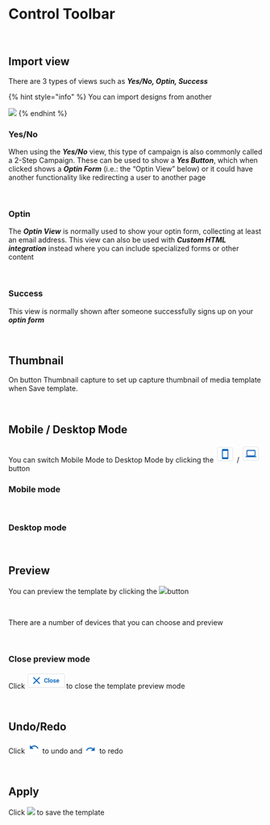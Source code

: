 # Control Toolbar

<figure><img src="https://lh7-rt.googleusercontent.com/docsz/AD_4nXfXk7ML_7NFBmnIB_u64fPBQ2Qd_6PoWLIhsdpGUNGO5sYSzi7wL5fzjisvNm6_dK7r0JYr_sCE0zSueZNG6jBCCDH55y2BjwTAsk6imVcqiUl8luPSwUUUmpOp8ITdAMcJB38ncKp9PmuBLGoSgt3hsB48?key=McWN_Lv9ZK-QuQzVrY3nVw" alt=""><figcaption></figcaption></figure>

## Import view

&#x20;There are 3 types of views such as _**Yes/No, Optin, Success**_

{% hint style="info" %}
You can import designs from another

![](https://lh7-rt.googleusercontent.com/docsz/AD_4nXeAG_25CuLWJ9cbRitZ9K1QXjUcmhs-XyYQ_5MxP_LOKbpWAHLhD-qW74OsSoUkQAhkvSGf6esZbCFXU8LizqbyLghIX_aIs9NqqC9qgbz4PivTfyN6E1ocgAp7lZwCE3KlMCoIlU5Va0IJMykWIENA5jQT?key=McWN_Lv9ZK-QuQzVrY3nVw)
{% endhint %}

### Yes/No

When using the _**Yes/No**_ view, this type of campaign is also commonly called a 2-Step Campaign. These can be used to show a _**Yes Button**_, which when clicked shows a _**Optin Form**_ (i.e.: the “Optin View” below) or it could have another functionality like redirecting a user to another page

<figure><img src="https://lh7-rt.googleusercontent.com/docsz/AD_4nXdOi9fsoKBBtSIRKMlKrgBNOiFc1v4WOtkAIw5t1wGWKUC_T71SOxTiOjggcdcZl64aMME779bVaTq-veBE5rw0Ts37jZqT83jg7qq4GHIGqHST-ta_FUfL-dJQuUxufVqc3-anu80DK5FkBWs6GapVbPB0?key=McWN_Lv9ZK-QuQzVrY3nVw" alt=""><figcaption></figcaption></figure>

### Optin

The _**Optin View**_ is normally used to show your optin form, collecting at least an email address. This view can also be used with _**Custom HTML integration**_ instead where you can include specialized forms or other content

<figure><img src="https://lh7-rt.googleusercontent.com/docsz/AD_4nXf-mQS-KnN_-Yz4og5Sx1FLGjzN4_AX3E0Qo-9vfcEnkDyjMeXRoCXHFN39NkYCPKW3305qe7vwCt6scrEMTxzcrSGdKApDm_kzkOnaZ0HMlFEREt8IuTjXIsLENXIah4xLEqOowirvSWzRVe3WIlltRlc?key=McWN_Lv9ZK-QuQzVrY3nVw" alt=""><figcaption></figcaption></figure>

### Success

This view is normally shown after someone successfully signs up on your _**optin form**_

<figure><img src="https://lh7-rt.googleusercontent.com/docsz/AD_4nXeQfomA-VuXhjUoOfuQqfcqppWcUWc2ZgqoZXotz2NupNJ4MXpsRRWek1Deh3KHcFXP5q9z_kog2HMwYVHyd8MpK_g5SMvthg0E9XvfYQuACrQA9O6vFdfrcpUO-ZZ0b4Xo7Oqh_KZEEIknSlf7-XAl_FR2?key=McWN_Lv9ZK-QuQzVrY3nVw" alt=""><figcaption></figcaption></figure>

## Thumbnail

On button Thumbnail capture to set up capture thumbnail of media template when Save template.

<figure><img src="https://lh7-rt.googleusercontent.com/docsz/AD_4nXfniRjMB3Yf8bKiqZoUl5j9OCrM57ofiz4eIhUH1hYDlfcRteSybzd6gM-kFxJViW2OXpE8l2c49UGBXxnGRoJoHDV1QQpI1KdgyaeBKFhGNPo8H0fUZPpJcuJCMxoyPPND1DTPaO_ka3quh1CspqhUMlAI?key=McWN_Lv9ZK-QuQzVrY3nVw" alt=""><figcaption></figcaption></figure>

## Mobile / Desktop Mode

You can switch Mobile Mode to Desktop Mode by clicking the ![](<../../.gitbook/assets/image (1040).png>) / ![](<../../.gitbook/assets/image (2011).png>)button

### Mobile mode

<figure><img src="https://lh7-rt.googleusercontent.com/docsz/AD_4nXdlTVDzIm2xtpuz0NsT-KXeS15nho_JTAaIeCEYyqeNV9Q-Di5Fw6WXalWMO9MPKP428RJ49uuTBm4JD-N2D-w54XMsbL8Z7Eh6Xl7pRa6bltL4ihBA6n9sdGN_FEbjROTc5SEGbPeZrwHvLrfF9UeTOuie?key=McWN_Lv9ZK-QuQzVrY3nVw" alt=""><figcaption></figcaption></figure>

### Desktop mode

<figure><img src="https://lh7-rt.googleusercontent.com/docsz/AD_4nXcfKYV1W4DyuqPsE3EqZF4Vo6ymeNWUXUk87LnxhgKeBpi81h2_YO7RaD3TEqZ4ShhQW6YwhHvfsCNUgX1SrldNXNuXzdnLxqFA0pr1lxVP6BisuQMv_xjKkwsDOV_I49SgR01azclD9CmSNdoxhGMArnPD?key=McWN_Lv9ZK-QuQzVrY3nVw" alt=""><figcaption></figcaption></figure>

## Preview

You can preview the template by clicking the ![](https://lh7-rt.googleusercontent.com/docsz/AD_4nXe70u2EchtGrr06k6zQjuUUOFt3UyBWMe_nMX7yo_y384aGTrKX-63AdaeiHuWAaV-itvHjQ4bfbZ-HlHVIV5Z4yRDqAYQbEqQmSNTQJHgj5FdmejKmGbpScBRi17lY3Y2jGxGzd2taXa0_tgv8nLwCa5tb?key=McWN_Lv9ZK-QuQzVrY3nVw)button

<figure><img src="https://lh7-rt.googleusercontent.com/docsz/AD_4nXer224i_gq5tj5U845CqinS1QNjkvgITLb0l_SoEquiYCL24eIaK5-zXL81PPuIbHDiReXC1dOmWr49WM2DDrN7QOP6zLCwkblY-1VdkcLPjctyirzdgFHihUTti2HlSFOE5KzGTieIBwvSZ1h9lW2TMiBo?key=McWN_Lv9ZK-QuQzVrY3nVw" alt=""><figcaption></figcaption></figure>

There are a number of devices that you can choose and preview

<figure><img src="https://lh7-rt.googleusercontent.com/docsz/AD_4nXdLw-SuvhqOsEROCFzvBxsmkoogNDA9_0TDkQYkAkuSGFM6XGw6NRFdt2o6HPWg_w4GHKgM8vJAhdbQFlXYoEHHt8bJ9UW930_tcUiyG9EC0jLQBBhpFEI_Vif9pc7k9HuZqaIUd_TXCnYHKWN6y9_TqAA?key=McWN_Lv9ZK-QuQzVrY3nVw" alt=""><figcaption></figcaption></figure>

### Close preview mode

Click ![](<../../.gitbook/assets/image (2503).png>)to close the template preview mode

<figure><img src="https://lh7-rt.googleusercontent.com/docsz/AD_4nXcPR_7k60fTFRPFbsiW1tJikrRs0MsaVoXlljfnWMvuqAnYCQEdBfVfFUHkaE0NaECeR4Enca84jaZuJScQcTjO2QjojpbH93_g1ElQalLcm2XfMBqFDlK9dezqrL4ouSBGQSH4b2zExZVam2IaIr_ZGtoR?key=McWN_Lv9ZK-QuQzVrY3nVw" alt=""><figcaption></figcaption></figure>

## Undo/Redo

Click ![](<../../.gitbook/assets/image (1990).png>) to undo and ![](<../../.gitbook/assets/image (1472).png>) to redo

<figure><img src="https://lh7-rt.googleusercontent.com/docsz/AD_4nXegbfYKtqpJYZBvQCX7z4b35vKecNUIZg8CRDYZXeoU9OQj9KMJBpR5g5vO37O3f1iyeelAvvVlPxHxKYOzHM2VqrEopjjaFLEywu_ZUtk_peiY7yz_JKf88raNnFcPf_UtgFMyV88twrF81iEpxu048AR2?key=McWN_Lv9ZK-QuQzVrY3nVw" alt=""><figcaption></figcaption></figure>

## Apply

Click ![](https://lh7-rt.googleusercontent.com/docsz/AD_4nXcjETkwRYTAegnpfA4S7lfjjBOPUwkSyqenS4ZG8E-DFrE_pdUjZ7gaI5UhKhbFaKsnOWLzhqHqN6yXvOglgSYpXVdcoMjgvYdwCeTMDoV6FhcCAs_GUq0RqinrJ84StiV8fBF70-Pgm_x3gbK56gOLb_WY?key=McWN_Lv9ZK-QuQzVrY3nVw) to save the template

<figure><img src="https://lh7-rt.googleusercontent.com/docsz/AD_4nXeFc2srRmiITIHgnPN9cTgb9N5sTjWPrfFn9gXnSf7_f7qx7ghVxXLgu20w9mcJ6j1MN6gFKDSd_oe9TTIENZTEEXqNf1g2aLvB_BozE1_soQdKodVfgvCl8cmVvedpIj43Nx7cFq_eCZ7AxFqTyWY8SiSf?key=McWN_Lv9ZK-QuQzVrY3nVw" alt=""><figcaption></figcaption></figure>

